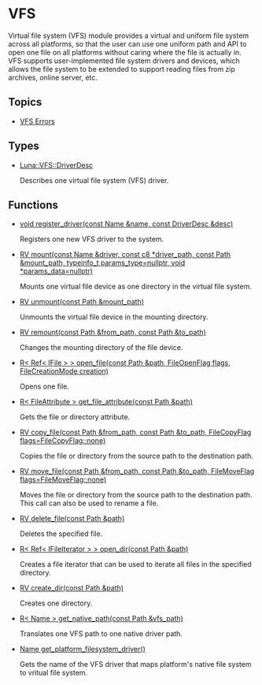 # VFS
Virtual file system (VFS) module provides a virtual and uniform file system across all platforms, so that the user can use one uniform path and API to open one file on all platforms without caring where the file is actually in. VFS supports user-implemented file system drivers and devices, which allows the file system to be extended to support reading files from zip archives, online server, etc. 

## Topics
* [VFS Errors](v_f_s_error.md)
## Types
* [Luna::VFS::DriverDesc](struct_luna_1_1_v_f_s_1_1_driver_desc.md)

    Describes one virtual file system (VFS) driver. 


## Functions
* [void register_driver(const Name &name, const DriverDesc &desc)](group___v_f_s_1gacf30a2f98e22e6998df7196b05d3d81f.md)

    Registers one new VFS driver to the system. 

* [RV mount(const Name &driver, const c8 *driver_path, const Path &mount_path, typeinfo_t params_type=nullptr, void *params_data=nullptr)](group___v_f_s_1gae1cf8ad449c3f0db2956b7d81eba02a1.md)

    Mounts one virtual file device as one directory in the virtual file system. 

* [RV unmount(const Path &mount_path)](group___v_f_s_1gafccb3343d41bad7189fe6450c7c57b3f.md)

    Unmounts the virtual file device in the mounting directory. 

* [RV remount(const Path &from_path, const Path &to_path)](group___v_f_s_1gac76e0cde4f7b0adf634e8f13c9689215.md)

    Changes the mounting directory of the file device. 

* [R< Ref< IFile > > open_file(const Path &path, FileOpenFlag flags, FileCreationMode creation)](group___v_f_s_1gaddb61460b7215920d8eb3b8f3ff56535.md)

    Opens one file. 

* [R< FileAttribute > get_file_attribute(const Path &path)](group___v_f_s_1ga47bd35e66bb44921ef1b42592b4a952c.md)

    Gets the file or directory attribute. 

* [RV copy_file(const Path &from_path, const Path &to_path, FileCopyFlag flags=FileCopyFlag::none)](group___v_f_s_1ga4846b28a9667108dcdbca7bb6ec887a7.md)

    Copies the file or directory from the source path to the destination path. 

* [RV move_file(const Path &from_path, const Path &to_path, FileMoveFlag flags=FileMoveFlag::none)](group___v_f_s_1gac9714037d8fbd66967b89591f07c9b35.md)

    Moves the file or directory from the source path to the destination path. This call can also be used to rename a file. 

* [RV delete_file(const Path &path)](group___v_f_s_1gad9ede2837363a6e0ab8e0c781d073ed6.md)

    Deletes the specified file. 

* [R< Ref< IFileIterator > > open_dir(const Path &path)](group___v_f_s_1ga5552736c4484f71fa908c6cb461df3ea.md)

    Creates a file iterator that can be used to iterate all files in the specified directory. 

* [RV create_dir(const Path &path)](group___v_f_s_1ga6940b3f49be0a4e5e97431650751dc9a.md)

    Creates one directory. 

* [R< Name > get_native_path(const Path &vfs_path)](group___v_f_s_1ga4cb638a66c1990d7dc439e72f1040c77.md)

    Translates one VFS path to one native driver path. 

* [Name get_platform_filesystem_driver()](group___v_f_s_1gae6967ff8ad08d41d4952515b6980d397.md)

    Gets the name of the VFS driver that maps platform's native file system to vritual file system. 

